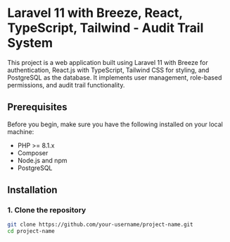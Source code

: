 # Laravel 11 with Breeze, React, TypeScript, Tailwind - Audit Trail System

This project is a web application built using Laravel 11 with Breeze for authentication, React.js with TypeScript, Tailwind CSS for styling, and PostgreSQL as the database. It implements user management, role-based permissions, and audit trail functionality.

## Prerequisites

Before you begin, make sure you have the following installed on your local machine:

-   PHP >= 8.1.x
-   Composer
-   Node.js and npm
-   PostgreSQL

## Installation

### 1. Clone the repository

```bash
git clone https://github.com/your-username/project-name.git
cd project-name
```
